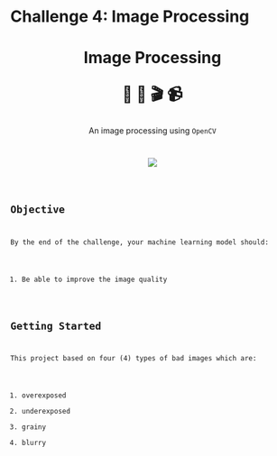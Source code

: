 # Challenge 4: Image Processing</p>

<h1><p align="center">Image Processing</p>
<p align="center">🎥 📸 🎬 📹</p>
</h1>
<p align="center">An image processing using <code>OpenCV</p>
<p align="center"><img src="./data/images/result.gif"/></p>

## Objective
By the end of the challenge, your machine learning model should:
1. Be able to improve the image quality

## Getting Started
This project based on four (4) types of bad images which are:
1. overexposed
2. underexposed
3. grainy 
4. blurry 

 
